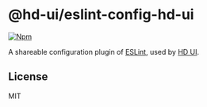 # @hd-ui/eslint-config-hd-ui

[![Npm](https://img.shields.io/npm/v/@hd-ui/eslint-config-hd-ui)](https://www.npmjs.com/package/@hd-ui/eslint-config-hd-ui)

A shareable configuration plugin of [ESLint](https://eslint.org), used by [HD UI](https://hd-ui.com).

## License

MIT
